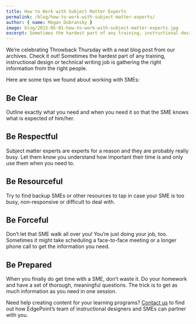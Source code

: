 ```yaml
---
title: How to Work with Subject Matter Experts
permalink: /blog/how-to-work-with-subject-matter-experts/
author: { name: Megan Dobransky }
image: blog/2015-05-01-how-to-work-with-subject-matter-experts.jpg
excerpt: Sometimes the hardest part of any training, instructional design or technical writing job is gathering the right information from the right people. 
---
```

We’re celebrating Throwback Thursday with a neat blog post from our archives. Check it out! Sometimes the hardest part of any training, instructional design or technical writing job is gathering the right information from the right people.

Here are some tips we found about working with SMEs:

## Be Clear
Outline exactly what you need and when you need it so that the SME knows what is expected of him/her.

## Be Respectful
Subject matter experts are experts for a reason and they are probably really busy. Let them know you understand how important their time is and only use them when you need to.

## Be Resourceful
Try to find backup SMEs or other resources to tap in case your SME is too busy, non-responsive or difficult to deal with.

## Be Forceful
Don’t let that SME walk all over you! You’re just doing your job, too. Sometimes it might take scheduling a face-to-face meeting or a longer phone call to get the information you need.

## Be Prepared
When you finally do get time with a SME, don’t waste it. Do your homework and have a set of thorough, meaningful questions. The trick is to get as much information as you need in one session.

Need help creating content for your learning programs? [Contact us](/form/talk/) to find out how EdgePoint’s team of instructional designers and SMEs can partner with you.
